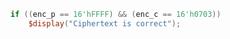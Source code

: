 ```verilog
if ((enc_p == 16'hFFFF) && (enc_c == 16'h0703))
    $display("Ciphertext is correct");
```

